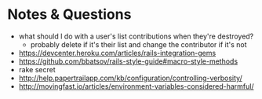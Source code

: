 # Notes & Questions
* what should I do with a user's list contributions when they're destroyed?
  * probably delete if it's their list and change the contributor if it's not
* https://devcenter.heroku.com/articles/rails-integration-gems
* https://github.com/bbatsov/rails-style-guide#macro-style-methods
* rake secret
* http://help.papertrailapp.com/kb/configuration/controlling-verbosity/
* http://movingfast.io/articles/environment-variables-considered-harmful/
